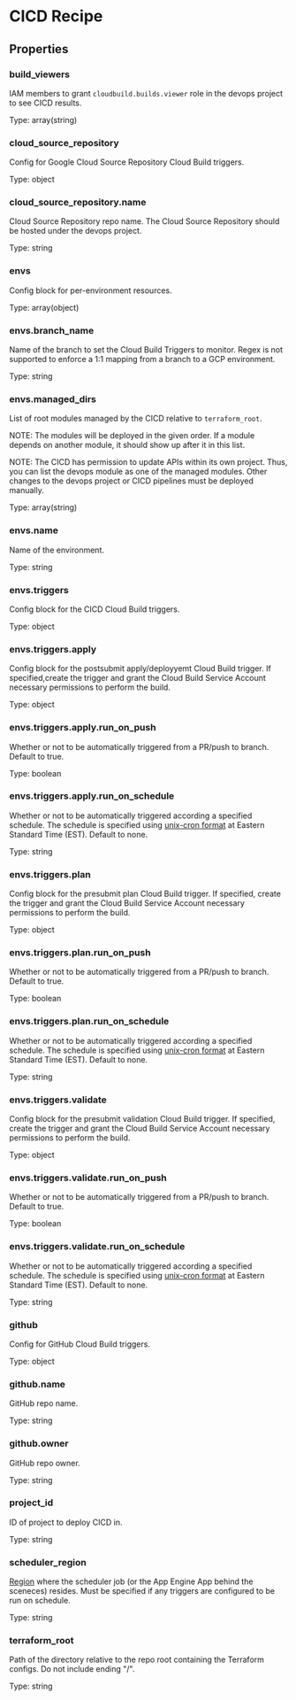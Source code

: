 # CICD Recipe

<!-- These files are auto generated -->

## Properties

### build_viewers

IAM members to grant `cloudbuild.builds.viewer` role in the devops project
to see CICD results.

Type: array(string)

### cloud_source_repository

Config for Google Cloud Source Repository Cloud Build triggers.

Type: object

### cloud_source_repository.name

Cloud Source Repository repo name.
The Cloud Source Repository should be hosted under the devops project.

Type: string

### envs

Config block for per-environment resources.

Type: array(object)

### envs.branch_name

Name of the branch to set the Cloud Build Triggers to monitor.
Regex is not supported to enforce a 1:1 mapping from a branch to a GCP
environment.

Type: string

### envs.managed_dirs

List of root modules managed by the CICD relative to `terraform_root`.

NOTE: The modules will be deployed in the given order. If a module
depends on another module, it should show up after it in this list.

NOTE: The CICD has permission to update APIs within its own project.
Thus, you can list the devops module as one of the managed modules.
Other changes to the devops project or CICD pipelines must be deployed
manually.

Type: array(string)

### envs.name

Name of the environment.

Type: string

### envs.triggers

Config block for the CICD Cloud Build triggers.

Type: object

### envs.triggers.apply

Config block for the postsubmit apply/deployyemt Cloud Build trigger.
If specified,create the trigger and grant the Cloud Build Service Account
necessary permissions to perform the build.

Type: object

### envs.triggers.apply.run_on_push

Whether or not to be automatically triggered from a PR/push to branch.
Default to true.

Type: boolean

### envs.triggers.apply.run_on_schedule

Whether or not to be automatically triggered according a specified schedule.
The schedule is specified using [unix-cron format](https://cloud.google.com/scheduler/docs/configuring/cron-job-schedules#defining_the_job_schedule)
at Eastern Standard Time (EST). Default to none.

Type: string

### envs.triggers.plan

Config block for the presubmit plan Cloud Build trigger.
If specified, create the trigger and grant the Cloud Build Service Account
necessary permissions to perform the build.

Type: object

### envs.triggers.plan.run_on_push

Whether or not to be automatically triggered from a PR/push to branch.
Default to true.

Type: boolean

### envs.triggers.plan.run_on_schedule

Whether or not to be automatically triggered according a specified schedule.
The schedule is specified using [unix-cron format](https://cloud.google.com/scheduler/docs/configuring/cron-job-schedules#defining_the_job_schedule)
at Eastern Standard Time (EST). Default to none.

Type: string

### envs.triggers.validate

Config block for the presubmit validation Cloud Build trigger. If specified, create
the trigger and grant the Cloud Build Service Account necessary permissions to
perform the build.

Type: object

### envs.triggers.validate.run_on_push

Whether or not to be automatically triggered from a PR/push to branch.
Default to true.

Type: boolean

### envs.triggers.validate.run_on_schedule

Whether or not to be automatically triggered according a specified schedule.
The schedule is specified using [unix-cron format](https://cloud.google.com/scheduler/docs/configuring/cron-job-schedules#defining_the_job_schedule)
at Eastern Standard Time (EST). Default to none.

Type: string

### github

Config for GitHub Cloud Build triggers.

Type: object

### github.name

GitHub repo name.

Type: string

### github.owner

GitHub repo owner.

Type: string

### project_id

ID of project to deploy CICD in.

Type: string

### scheduler_region

[Region](https://cloud.google.com/appengine/docs/locations) where the scheduler
job (or the App Engine App behind the sceneces) resides. Must be specified if
any triggers are configured to be run on schedule.

Type: string

### terraform_root

Path of the directory relative to the repo root containing the Terraform configs.
Do not include ending "/".

Type: string
